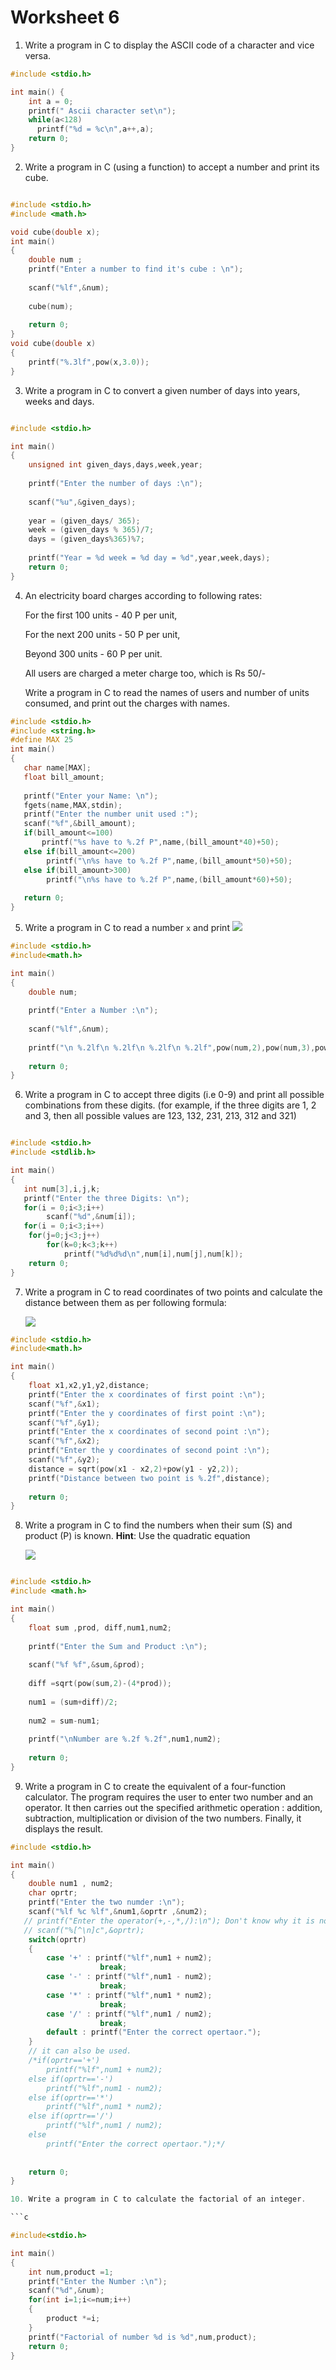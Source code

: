 # Worksheet 6  

1. Write a program in C to display the ASCII code of a character and vice versa.

```c
#include <stdio.h>

int main() {
    int a = 0;
    printf(" Ascii character set\n");
    while(a<128)
      printf("%d = %c\n",a++,a);
    return 0;
}
```

2. Write a program in C (using a function) to accept a number and print its cube.
```c

#include <stdio.h>
#include <math.h>

void cube(double x);
int main() 
{
    double num ;
	printf("Enter a number to find it's cube : \n");
	
	scanf("%lf",&num);
	
	cube(num);
	
	return 0;
}
void cube(double x)
{
    printf("%.3lf",pow(x,3.0));
}

```

3. Write a program in C to convert a given number of days into years, weeks and days.

```C

#include <stdio.h>

int main()
{
	unsigned int given_days,days,week,year;
	
	printf("Enter the number of days :\n");
	
	scanf("%u",&given_days);
	
	year = (given_days/ 365);
	week = (given_days % 365)/7;
	days = (given_days%365)%7;
	
	printf("Year = %d week = %d day = %d",year,week,days);
	return 0;
}
```

4. An electricity board charges according to following rates:

   For the first 100 units - 40 P per unit,

   For the next 200 units - 50 P per unit,

   Beyond 300 units - 60 P per unit.

   All users are charged a meter charge too, which is Rs 50/-

   Write a program in C to read the names of users and number of units consumed, and print out the charges with names.
   
 ```c  
#include <stdio.h> 
#include <string.h>
#define MAX 25 
int main() 
{ 
    char name[MAX]; 
    float bill_amount;
  
    printf("Enter your Name: \n"); 
    fgets(name,MAX,stdin); 
    printf("Enter the number unit used :");
    scanf("%f",&bill_amount);
    if(bill_amount<=100)
        printf("%s have to %.2f P",name,(bill_amount*40)+50);
    else if(bill_amount<=200)
         printf("\n%s have to %.2f P",name,(bill_amount*50)+50);
    else if(bill_amount>300)
         printf("\n%s have to %.2f P",name,(bill_amount*60)+50);
  
    return 0; 
} 
```

5. Write a program in C to read a number `x` and print ![](https://latex.codecogs.com/gif.latex?$$x^2,x^3,x^4,x^5$$)

```c
#include <stdio.h>
#include<math.h>

int main() 
{
    double num;
    
    printf("Enter a Number :\n");
    
    scanf("%lf",&num);
    
    printf("\n %.2lf\n %.2lf\n %.2lf\n %.2lf",pow(num,2),pow(num,3),pow(num,4),pow(num,5));
    
	return 0;
}
```

6. Write a program in C to accept three digits (i.e 0-9) and print all possible combinations from these digits. (for example, if the        three digits are 1, 2 and 3, then all possible values are 123, 132, 231, 213, 312 and 321)

```c

#include <stdio.h>
#include <stdlib.h>

int main()
{
   int num[3],i,j,k;
   printf("Enter the three Digits: \n");
   for(i = 0;i<3;i++)
        scanf("%d",&num[i]);
   for(i = 0;i<3;i++)
    for(j=0;j<3;j++)
        for(k=0;k<3;k++)
            printf("%d%d%d\n",num[i],num[j],num[k]);
    return 0;
}

```

7. Write a program in C to read coordinates of two points and calculate the distance between them as per following formula:

   ![](https://latex.codecogs.com/gif.latex?$d=\sqrt{(x_2-x_1)^2+(y_2-y_1)^2}$)
   
```c
#include <stdio.h>
#include<math.h>

int main() 
{
	float x1,x2,y1,y2,distance;
	printf("Enter the x coordinates of first point :\n");
	scanf("%f",&x1);
    printf("Enter the y coordinates of first point :\n");
	scanf("%f",&y1);
	printf("Enter the x coordinates of second point :\n");
	scanf("%f",&x2);
	printf("Enter the y coordinates of second point :\n");
	scanf("%f",&y2);
	distance = sqrt(pow(x1 - x2,2)+pow(y1 - y2,2));
	printf("Distance between two point is %.2f",distance);
	
	return 0;
}
```

8. Write a program in C to find the numbers when their sum (S) and product (P) is known. **Hint**: Use the quadratic equation

   ![](https://latex.codecogs.com/gif.latex?$x^2-Sx+P$)
   
```c   

#include <stdio.h>
#include <math.h>

int main() 
{
	float sum ,prod, diff,num1,num2;
	
	printf("Enter the Sum and Product :\n");
	
	scanf("%f %f",&sum,&prod);
	
	diff =sqrt(pow(sum,2)-(4*prod));
	
	num1 = (sum+diff)/2;
	
	num2 = sum-num1;
	
	printf("\nNumber are %.2f %.2f",num1,num2);
	
	return 0;
}
```

9. Write a program in C to create the equivalent of a four-function calculator. The program requires the user to enter two number and an    operator. It then carries out the specified arithmetic operation : addition, subtraction, multiplication or division of the two          numbers. Finally, it displays the result.

```c
#include <stdio.h>

int main() 
{
    double num1 , num2;
    char oprtr;
    printf("Enter the two numder :\n");
    scanf("%lf %c %lf",&num1,&oprtr ,&num2);
   // printf("Enter the operator(+,-,*,/):\n"); Don't know why it is not workking.
   // scanf("%[^\n]c",&oprtr);
    switch(oprtr)
    {
        case '+' : printf("%lf",num1 + num2);
                    break;
        case '-' : printf("%lf",num1 - num2);
                    break;
        case '*' : printf("%lf",num1 * num2);
                    break;                    
        case '/' : printf("%lf",num1 / num2);
                    break;
        default : printf("Enter the correct opertaor.");   
    } 
    // it can also be used.
    /*if(oprtr=='+')
        printf("%lf",num1 + num2);
    else if(oprtr=='-')
        printf("%lf",num1 - num2);
    else if(oprtr=='*')
        printf("%lf",num1 * num2);
    else if(oprtr=='/')
        printf("%lf",num1 / num2);
    else
        printf("Enter the correct opertaor.");*/
        
    
	return 0;
}

10. Write a program in C to calculate the factorial of an integer.

```c

#include<stdio.h>

int main()
{
	int num,product =1;
	printf("Enter the Number :\n");
	scanf("%d",&num);
	for(int i=1;i<=num;i++)
	{
		product *=i;
	}
	printf("Factorial of number %d is %d",num,product);
	return 0;
}	
